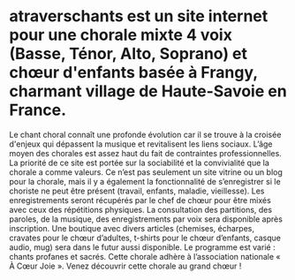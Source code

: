 # atraverschants est un site internet pour une chorale mixte 4 voix (Basse, Ténor, Alto, Soprano) et chœur d'enfants basée à Frangy, charmant village de Haute-Savoie en France. 
Le chant choral connaît une profonde évolution car il se trouve à la croisée d'enjeux qui dépassent la musique et revitalisent les liens sociaux. L’âge moyen des chorales est assez haut du fait de contraintes professionnelles. La priorité de ce site est portée sur la sociabilité et la convivialité que la chorale a comme valeurs. 
Ce n’est pas seulement un site vitrine ou un blog pour la chorale, mais il y a également la fonctionnalité de s’enregistrer si le choriste ne peut être présent (travail, enfants, maladie, vieillesse). Les enregistrements seront récupérés par le chef de chœur pour être mixés avec ceux des répétitions physiques. La consultation des partitions, des paroles, de la musique, des enregistrements par voix sera disponible après inscription. Une boutique avec divers articles (chemises, écharpes, cravates pour le chœur d’adultes, t-shirts pour le chœur d’enfants, casque audio, mug) sera dans le futur aussi disponible. 
Le programme est varié : chants profanes et sacrés. Cette chorale adhère à l’association nationale « À Cœur Joie ». Venez découvrir cette chorale au grand chœur !
